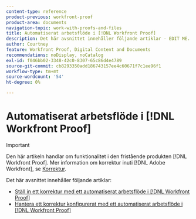 ```yaml
---
content-type: reference
product-previous: workfront-proof
product-area: documents
navigation-topic: work-with-proofs-and-files
title: Automatiserat arbetsflöde i [!DNL Workfront Proof]
description: Det här avsnittet innehåller följande artiklar - EDIT ME.
author: Courtney
feature: Workfront Proof, Digital Content and Documents
recommendations: noDisplay, noCatalog
exl-id: f046bb02-3348-42c0-8307-65c86d4e4789
source-git-commit: cb8293350add186743157ee4c60671f7c1ee96f1
workflow-type: tm+mt
source-wordcount: '54'
ht-degree: 0%

---
```


# Automatiserat arbetsflöde i [!DNL Workfront Proof]

>[!IMPORTANT]
>
>Den här artikeln handlar om funktionalitet i den fristående produkten [!DNL Workfront Proof]. Mer information om korrektur inuti [!DNL Adobe Workfront], se [Korrektur](../../../review-and-approve-work/proofing/proofing.md).

Det här avsnittet innehåller följande artiklar:

* [Ställ in ett korrektur med ett automatiserat arbetsflöde i [!DNL Workfront Proof]](../../../workfront-proof/wp-work-proofsfiles/automated-workflow/set-up-proof-auto-workflow.md)
* [Hantera ett korrektur konfigurerat med ett automatiserat arbetsflöde i [!DNL Workfront Proof]](../../../workfront-proof/wp-work-proofsfiles/automated-workflow/manage-proof-configured-auto-workflow.md)
